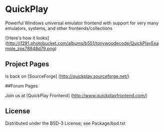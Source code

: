 QuickPlay
=========

Powerful Windows universal emulator frontend with support for very many emulators, systems, and other frontends/collections

![Here's how it looks] (http://i1291.photobucket.com/albums/b551/tonywoodecode/QuickPlayExample_zps78848d79.png)

## Project Pages

Is back on [SourceForge] (http://quickplay.sourceforge.net/)

##Forum Pages

Join us at [QuickPlay Frontend] (http://www.quickplayfrontend.com/)


## License

Distributed under the BSD-3 License; see Package/bsd.txt

